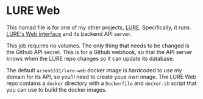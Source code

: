 # LURE Web

This nomad file is for one of my other projects, [LURE](https://gitea.elara.ws/Elara6331/lure). Specifically, it runs [LURE's Web interface](https://lure.elara.ws) and its backend API server.

This job requires no volumes. The only thing that needs to be changed is the Github API secret. This is for a Github webhook, so that the API server knows when the LURE repo changes so it can update its database.

The default `arsen6331/lure-web` docker image is hardcoded to use my domain for its API, so you'll need to create youe own image. The LURE Web repo contains a `docker` directory with a `Dockerfile` and `docker.sh` script that you can use to build the docker images.